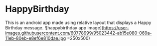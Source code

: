 # HappyBirthday
This is an android app made using relative layout that displays a Happy Birthday message.
![happybirthday app image](https://user-images.githubusercontent.com/60778999/95023442-ab15e080-069a-11eb-80eb-e8ef6e810dae.jpg =250x500)
